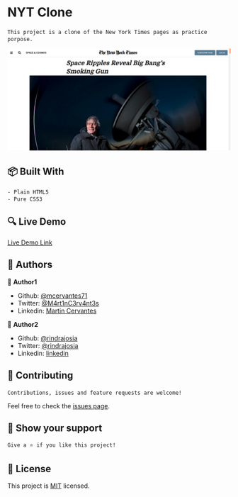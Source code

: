 # NYT Clone

    This project is a clone of the New York Times pages as practice porpose.

![screenshot](./screenshot.png)

## :package: Built With

    - Plain HTML5
    - Pure CSS3

## :mag: Live Demo

[Live Demo Link](https://mcervantes71.github.io/NYT_Clone1/index.html)

## :busts_in_silhouette: Authors

👤 **Author1**

- Github: [@mcervantes71](https://github.com/mcervantes71)
- Twitter: [@M4rt1nC3rv4nt3s](https://twitter.com/M4rt1nC3rv4nt3s)
- Linkedin: [Martin Cervantes](https://www.linkedin.com/in/cervantesmartin/)

👤 **Author2**

* Github: [@rindrajosia](https://github.com/rindrajosia)
* Twitter: [@rindrajosia](https://twitter.com/josia_rindra)
* Linkedin: [linkedin](https://www.linkedin.com/in/rindra-josia-99b2111a2/)

## 🤝 Contributing

    Contributions, issues and feature requests are welcome!

Feel free to check the [issues page](issues/).

## :star2: Show your support

    Give a ⭐️ if you like this project!

## 📝 License

This project is [MIT](lic.url) licensed.
